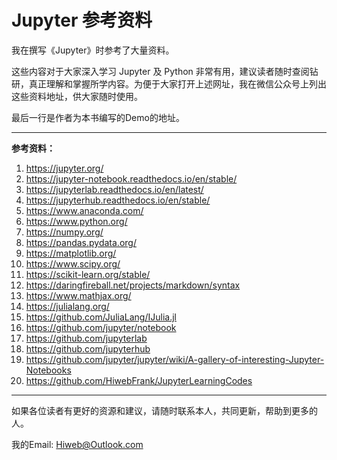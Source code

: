 # Jupyter 参考资料

我在撰写《Jupyter》时参考了大量资料。

这些内容对于大家深入学习 Jupyter 及 Python 非常有用，建议读者随时查阅钻研，真正理解和掌握所学内容。为便于大家打开上述网址，我在微信公众号上列出这些资料地址，供大家随时使用。

最后一行是作者为本书编写的Demo的地址。

---



 **参考资料：**

1. https://jupyter.org/
2. https://jupyter-notebook.readthedocs.io/en/stable/
3. https://jupyterlab.readthedocs.io/en/latest/
4. https://jupyterhub.readthedocs.io/en/stable/
5. https://www.anaconda.com/
6. https://www.python.org/
7. https://numpy.org/
8. https://pandas.pydata.org/
9. https://matplotlib.org/
10. https://www.scipy.org/
11. https://scikit-learn.org/stable/
12. https://daringfireball.net/projects/markdown/syntax
13. https://www.mathjax.org/
14. https://julialang.org/
15. https://github.com/JuliaLang/IJulia.jl
16. https://github.com/jupyter/notebook
17. https://github.com/jupyterlab
18. https://github.com/jupyterhub
19. https://github.com/jupyter/jupyter/wiki/A-gallery-of-interesting-Jupyter-Notebooks
20. https://github.com/HiwebFrank/JupyterLearningCodes

---

如果各位读者有更好的资源和建议，请随时联系本人，共同更新，帮助到更多的人。

我的Email: [Hiweb@Outlook.com](mailto:hiweb@outlook.com  "hiweb@outlook.com") 

